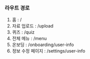 ### 라우트 경로
1. 홈 : /
2. 자료 업로드 : /upload
3. 퀴즈 : /quiz
4. 전체 메뉴 : /menu
5. 온보딩 : /onboarding/user-info
6. 정보 수정 페이지 : /settings/user-info
